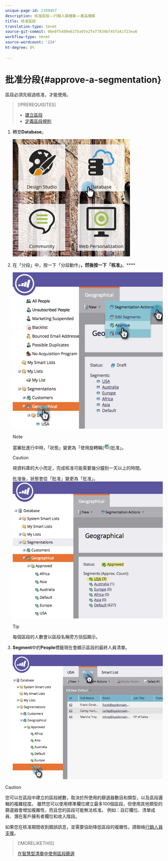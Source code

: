 ```yaml
---
unique-page-id: 2359457
description: 核准區段——行銷人員檔案——產品檔案
title: 核准區段
translation-type: tm+mt
source-git-commit: 06e0f5489e6375a97e2fe77834bf45fa41f23ea6
workflow-type: tm+mt
source-wordcount: '224'
ht-degree: 0%

---
```



# 批准分段{#approve-a-segmentation}

區段必須先經過核准，才能使用。

>[!PREREQUISITES]
>
>* [建立區段](/help/marketo/product-docs/personalization/segmentation-and-snippets/segmentation/create-a-segmentation.md)
>* [定義區段規則](/help/marketo/product-docs/personalization/segmentation-and-snippets/segmentation/define-segment-rules.md)


1. 轉至&#x200B;**Database**。

   ![](assets/image2017-3-28-14-3a25-3a49.png)

1. 在「分段」中，按一下「分段動作」**，然後按一下「核准」**。****

   ![](assets/image2017-3-28-14-3a46-3a22.png)

   >[!NOTE]
   >
   >當審批進行中時，「狀態」變更為「使用旋轉輪(![](assets/image2014-9-15-15-3a31-3a43.png))批准」。

   >[!CAUTION]
   >
   >視資料庫的大小而定，完成核准可能需要幾分鐘到一天以上的時間。

   批准後，狀態會從「批准」變更為「批准」。
   ![](assets/image2017-3-28-14-3a46-3a44.png)

   >[!TIP]
   >
   >每個區段的人數會以區段名稱旁方括弧顯示。

1. **Segment**&#x200B;中的&#x200B;**People**&#x200B;標籤現在會顯示區段的最終人員清單。

   ![](assets/image2017-3-28-14-3a47-3a10.png)

>[!CAUTION]
>
>您可以在區段中建立的區段總數，取決於所使用的篩選器數目和類型，以及區段邏輯的複雜程度。 雖然您可以使用標準欄位建立最多100個區段，但使用其他類型的篩選器會增加複雜性，而且您的區段可能無法核准。 例如：自訂欄位、清單成員、潛在客戶擁有者欄位和收入階段。
>
>如果您在核准期間收到錯誤訊息，並需要協助降低區段的複雜性，請聯絡[行銷人員支援](https://nation.marketo.com/t5/Support/ct-p/Support)。

>[!MORELIKETHIS]
>
>[在智慧型清單中使用區段篩選](/help/marketo/product-docs/personalization/segmentation-and-snippets/segmentation/use-segment-filters-in-a-smart-list.md)
